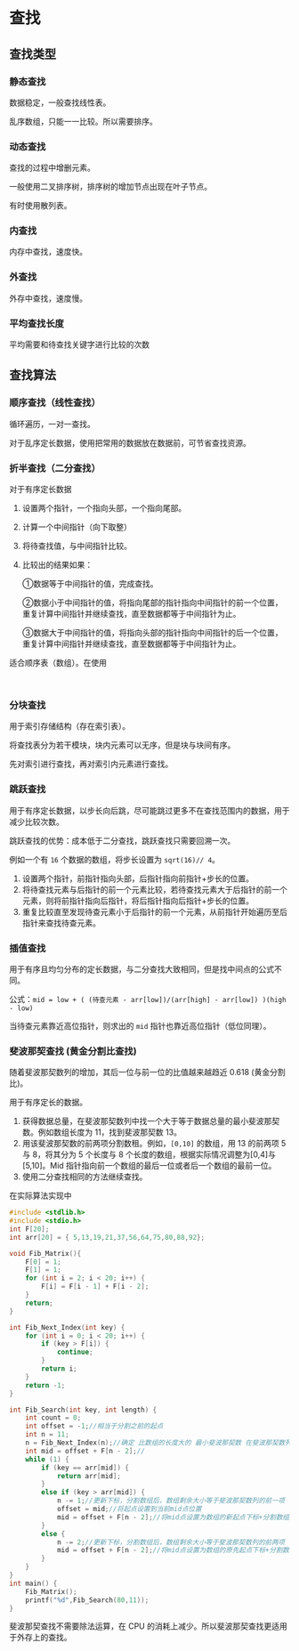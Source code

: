 # 查找

## 查找类型

### 静态查找

数据稳定，一般查找线性表。

乱序数组，只能一一比较。所以需要排序。

### 动态查找

查找的过程中增删元素。

一般使用二叉排序树，排序树的增加节点出现在叶子节点。

有时使用散列表。

### 内查找

内存中查找，速度快。

### 外查找

外存中查找，速度慢。

### 平均查找长度

平均需要和待查找关键字进行比较的次数

## 查找算法

###  顺序查找（线性查找）

循环遍历，一对一查找。

对于乱序定长数据，使用把常用的数据放在数据前，可节省查找资源。

### 折半查找（二分查找）

对于有序定长数据

1. 设置两个指针，一个指向头部，一个指向尾部。

2. 计算一个中间指针（向下取整）

3. 将待查找值，与中间指针比较。

4. 比较出的结果如果：

   ①数据等于中间指针的值，完成查找。

   ②数据小于中间指针的值，将指向尾部的指针指向中间指针的前一个位置，重复计算中间指针并继续查找，直至数据都等于中间指针为止。

   ③数据大于中间指针的值，将指向头部的指针指向中间指针的后一个位置，重复计算中间指针并继续查找，直至数据都等于中间指针为止。

适合顺序表（数组）。在使用

​                                

### 分块查找

用于索引存储结构（存在索引表）。

将查找表分为若干模块，块内元素可以无序，但是块与块间有序。

先对索引进行查找，再对索引内元素进行查找。

### 跳跃查找

用于有序定长数据，以步长向后跳，尽可能跳过更多不在查找范围内的数据，用于减少比较次数。

跳跃查找的优势：成本低于二分查找，跳跃查找只需要回溯一次。

例如一个有 `16` 个数据的数组，将步长设置为 `sqrt(16)// 4`。

1. 设置两个指针，前指针指向头部，后指针指向前指针+步长的位置。
2. 将待查找元素与后指针的前一个元素比较，若待查找元素大于后指针的前一个元素，则将前指针指向后指针，将后指针指向后指针+步长的位置。
3. 重复比较直至发现待查元素小于后指针的前一个元素，从前指针开始遍历至后指针来查找待查元素。

### 插值查找

用于有序且均匀分布的定长数据，与二分查找大致相同，但是找中间点的公式不同。

公式：`mid = low + ( (待查元素 - arr[low])/(arr[high] - arr[low]) )(high - low)`

当待查元素靠近高位指针，则求出的 `mid` 指针也靠近高位指针（低位同理）。

### 斐波那契查找 (黄金分割比查找)

随着斐波那契数列的增加，其后一位与前一位的比值越来越趋近 0.618 (黄金分割比)。

用于有序定长的数据。

1. 获得数据总量，在斐波那契数列中找一个大于等于数据总量的最小斐波那契数。例如数组长度为 11，找到斐波那契数 13。
2. 用该斐波那契数的前两项分割数租。例如，`[0,10]` 的数组，用 13 的前两项 5 与 8，将其分为 5 个长度与 8 个长度的数组，根据实际情况调整为[0,4]与[5,10]。Mid 指针指向前一个数组的最后一位或者后一个数组的最前一位。
3. 使用二分查找相同的方法继续查找。

在实际算法实现中

```C
#include <stdlib.h>
#include <stdio.h>
int F[20];
int arr[20] = { 5,13,19,21,37,56,64,75,80,88,92};

void Fib_Matrix(){
	F[0] = 1;
	F[1] = 1;
	for (int i = 2; i < 20; i++) {
		F[i] = F[i - 1] + F[i - 2];
	}
	return;
}

int Fib_Next_Index(int key) {
	for (int i = 0; i < 20; i++) {
		if (key > F[i]) {
			continue;
		}
		return i;
	}
	return -1;
}

int Fib_Search(int key, int length) {
	int count = 0;
	int offset = -1;//相当于分割之前的起点
	int n = 11;
	n = Fib_Next_Index(n);//确定 比数组的长度大的 最小斐波那契数 在斐波那契数列中对应的 下标值 。
	int mid = offset + F[n - 2];//
	while (1) {
		if (key == arr[mid]) {
			return arr[mid];
		}
		else if (key > arr[mid]) {
			n -= 1;//更新下标，分割数组后，数组剩余大小等于斐波那契数列的前一项
			offset = mid;//将起点设置到当前mid点位置
			mid = offset + F[n - 2];//将mid点设置为数组的新起点下标+分割数组后，剩余数组的斐波那契分割点下标。
		}
		else {
			n -= 2;//更新下标，分割数组后，数组剩余大小等于斐波那契数列的前两项
			mid = offset + F[n - 2];//将mid点设置为数组的原先起点下标+分割数组后，剩余数组的斐波那契分割点下标。
		}
	}
}
int main() {
	Fib_Matrix();
	printf("%d",Fib_Search(80,11));
}


```

斐波那契查找不需要除法运算，在 CPU 的消耗上减少。所以斐波那契查找更适用于外存上的查找。
